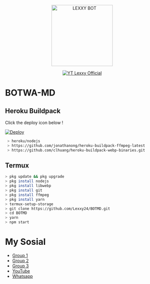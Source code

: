 <p align="center">
<img src="https://telegra.ph/file/8c988b0bd80b582673019.jpg" alt="LEXXY BOT" width="200"/>

<p align="center">
    <a href="https://Lexxy24.github.io">
        <img
            src="https://readme-typing-svg.herokuapp.com?size=15&width=280&lines=Created+By+Lexxy+Official+🌐"
            alt="YT Lexxy Official"
        />
    </a>
</p>

# BOTWA-MD
## Heroku Buildpack

Click the deploy icon below !

[![Deploy](https://www.herokucdn.com/deploy/button.svg)](https://heroku.com/deploy?template=https://github.com/Lexxy24/v13)

```bash
 > heroku/nodejs
 > https://github.com/jonathanong/heroku-buildpack-ffmpeg-latest
 > https://github.com/clhuang/heroku-buildpack-webp-binaries.git
```

## Termux
```bash
> pkg update && pkg upgrade
> pkg install nodejs
> pkg install libwebp
> pkg install git
> pkg install ffmpeg
> pkg install yarn
> termux-setup-storage
> git clone https://github.com/Lexxy24/BOTMD.git
> cd BOTMD
> yarn
> npm start
```

# My Sosial
- [Group 1](https://chat.whatsapp.com/CT5mUKSNRmMB3yuNfjGPso)
- [Group 2](https://chat.whatsapp.com/E3zewfxrc5pKE6Rzb3BuqG)
- [Group 3](https://chat.whatsapp.com/EDYV3OK6wHaDAb6J1iMnUa)
- [YouTube ](https://youtube.com/c/LEX4YOUU)
- [Whatsapp ](https://wa.me/6285789004732)
